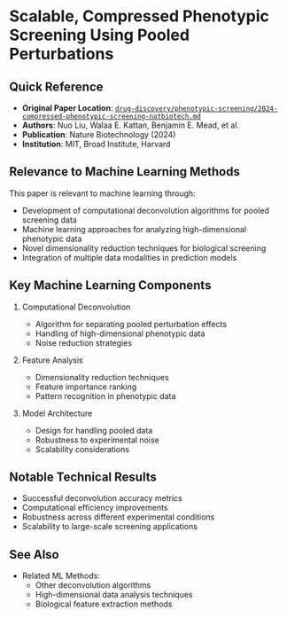 # Scalable, Compressed Phenotypic Screening Using Pooled Perturbations

## Quick Reference
- **Original Paper Location**: [`drug-discovery/phenotypic-screening/2024-compressed-phenotypic-screening-natbiotech.md`](../../../drug-discovery/phenotypic-screening/2024-compressed-phenotypic-screening-natbiotech.md)
- **Authors**: Nuo Liu, Walaa E. Kattan, Benjamin E. Mead, et al.
- **Publication**: Nature Biotechnology (2024)
- **Institution**: MIT, Broad Institute, Harvard

## Relevance to Machine Learning Methods
This paper is relevant to machine learning through:
- Development of computational deconvolution algorithms for pooled screening data
- Machine learning approaches for analyzing high-dimensional phenotypic data
- Novel dimensionality reduction techniques for biological screening
- Integration of multiple data modalities in prediction models

## Key Machine Learning Components
1. Computational Deconvolution
   - Algorithm for separating pooled perturbation effects
   - Handling of high-dimensional phenotypic data
   - Noise reduction strategies

2. Feature Analysis
   - Dimensionality reduction techniques
   - Feature importance ranking
   - Pattern recognition in phenotypic data

3. Model Architecture
   - Design for handling pooled data
   - Robustness to experimental noise
   - Scalability considerations

## Notable Technical Results
- Successful deconvolution accuracy metrics
- Computational efficiency improvements
- Robustness across different experimental conditions
- Scalability to large-scale screening applications

## See Also
- Related ML Methods:
  * Other deconvolution algorithms
  * High-dimensional data analysis techniques
  * Biological feature extraction methods
